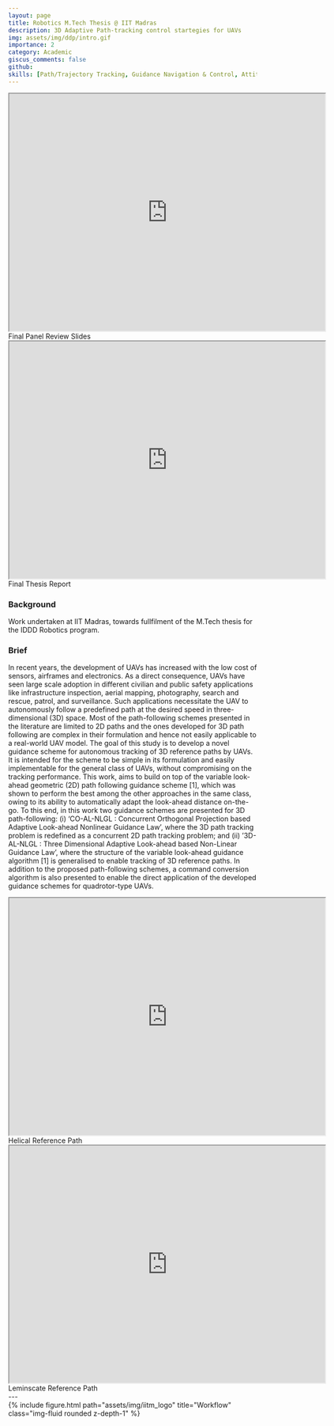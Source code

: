 ```yaml
---
layout: page
title: Robotics M.Tech Thesis @ IIT Madras
description: 3D Adaptive Path-tracking control startegies for UAVs
img: assets/img/ddp/intro.gif
importance: 2
category: Academic
giscus_comments: false
github: 
skills: [Path/Trajectory Tracking, Guidance Navigation & Control, Attitude Control, Non-linear Systems]
---
```


<center>
<iframe src="https://drive.google.com/file/d/1Mk8EFAZ8CPfbb33GMitCFi95Ilkv7NLn/preview" width="640" height="480" allow="autoplay"></iframe>

</center>


<div class="caption">
    Final Panel Review Slides 
</div>


<center>
<iframe src="https://drive.google.com/file/d/1RroNR-KxkmUJh3aKRxif4IY6E4gH9Isy/preview" width="640" height="480" allow="autoplay"></iframe>

</center>

<div class="caption">
    Final Thesis Report
</div>

### Background
Work undertaken at IIT Madras, towards fullfilment of the M.Tech thesis for the IDDD Robotics program. 


### Brief

In recent years, the development of UAVs has increased with the low cost of sensors, airframes and electronics. As a direct consequence, UAVs have seen large scale adoption in different civilian and public safety applications like infrastructure inspection, aerial mapping, photography, search and rescue, patrol, and surveillance. Such applications necessitate the UAV to autonomously follow a predefined path at the desired speed in three-dimensional (3D) space. Most of the path-following schemes presented in the literature are limited to 2D paths and the ones developed for 3D path following are complex in their formulation and hence not easily applicable to a real-world UAV model. The goal of this study is to develop a novel guidance scheme for autonomous tracking of 3D reference paths by UAVs. It is intended for the scheme to be simple in its formulation and easily implementable for the general class of UAVs,
without compromising on the tracking performance. This work, aims to build on top of the variable look-ahead geometric (2D) path following guidance scheme [1], which was shown to perform the best among the other approaches in the same class, owing to its ability to automatically adapt the look-ahead distance on-the-go. To this end, in this work two guidance schemes are presented for 3D path-following: (i) ‘CO-AL-NLGL                                                                                                : Concurrent Orthogonal Projection based Adaptive Look-ahead Nonlinear Guidance Law’, where the 3D path tracking problem is redefined as a concurrent 2D path tracking problem; and (ii) ’3D-AL-NLGL : Three Dimensional Adaptive Look-ahead based Non-Linear Guidance Law’, where the structure of the variable look-ahead guidance algorithm [1] is generalised to enable tracking of 3D reference paths. In addition to the proposed path-following schemes, a command conversion algorithm is also presented to enable the direct application of the developed guidance schemes for quadrotor-type UAVs.


<center>
<iframe src="https://drive.google.com/file/d/17VUYYIMJeT2FV8naKiaY1IFfhTkNabU4/preview" width="640" height="480" allow="autoplay"></iframe>

</center>

<div class="caption">
    Helical Reference Path
</div>


<center>
<iframe src="https://drive.google.com/file/d/1VZ6s0h9LI1Jdhm2Mf-qph9U3Jwvb30bH/preview" width="640" height="480" allow="autoplay"></iframe>

</center>

<div class="caption">
    Leminscate Reference Path
</div>
---

<div class="row">
    <div class="col-sm-5 mt-3 mt-md-0"></div>
    <div class="col-sm-2 mt-3 mt-md-0">
        {% include figure.html path="assets/img/iitm_logo" title="Workflow" class="img-fluid rounded z-depth-1" %}
    </div>
</div>





